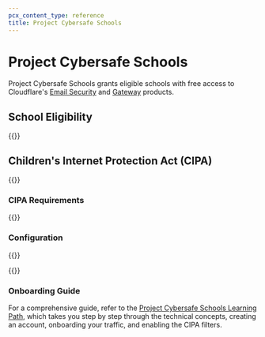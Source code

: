 ```yaml
---
pcx_content_type: reference
title: Project Cybersafe Schools
---
```


# Project Cybersafe Schools

Project Cybersafe Schools grants eligible schools with free access to Cloudflare's [Email Security](/email-security/) and [Gateway](/cloudflare-one/policies/gateway/) products. 

## School Eligibility

{{<render file="_cybersafe-school-eligibility.md" productFolder="fundamentals">}}

## Children's Internet Protection Act (CIPA)

{{<render file="_cybersafe-description.md" productFolder="fundamentals">}}


### CIPA Requirements

{{<render file="_cybersafe-requirements.md" productFolder="fundamentals">}}

### Configuration 
{{<render file="_cybersafe-configuration.md" productFolder="fundamentals">}}

{{<render file="_cybersafe-cipa-subcategories.md" productFolder="fundamentals">}}

### Onboarding Guide

For a comprehensive guide, refer to the [Project Cybersafe Schools Learning Path](/learning-paths/cybersafe/), which takes you step by step through the technical concepts, creating an account, onboarding your traffic, and enabling the CIPA filters.
